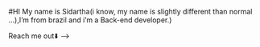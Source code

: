 #HI
My name is Sidartha(i know, my name is slightly different than normal …),I’m from brazil and i’m a Back-end developer.)

Reach me out⬇️
-->
